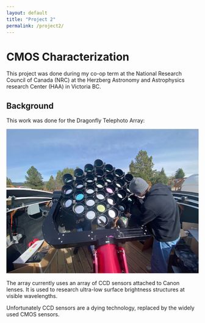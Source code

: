 ```yaml
---
layout: default
title: "Project 2"
permalink: /project2/
---
```


# CMOS Characterization

This project was done during my co-op term at the National Research Council of Canada (NRC) at the Herzberg Astronomy and Astrophysics research Center (HAA) in Victoria BC. 

## Background 

This work was done for the Dragonfly Telephoto Array: 

![telescope-me](\assets\images\telescope-me.jpg)

The array currently uses an array of CCD sensors attached to Canon lenses. It is used to research ultra-low surface brightness structures at visible wavelengths. 

Unfortunately CCD sensors are a dying technology, replaced by the widely used CMOS sensors. 